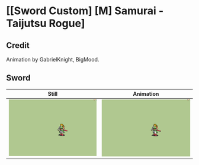# [\[Sword Custom\] \[M\] Samurai - Taijutsu Rogue]

## Credit

Animation by GabrielKnight, BigMood.

## Sword

| Still | Animation |
| :---: | :-------: |
| ![Sword still](./Sword_000.png) | ![Sword animation](./Sword.gif) |
